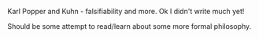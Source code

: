 Karl Popper and Kuhn - falsifiability and more. Ok I didn't write much yet!

Should be some attempt to read/learn about some more formal philosophy.